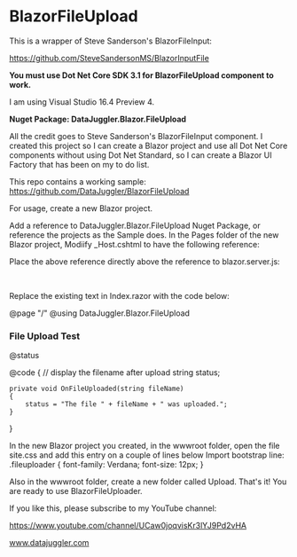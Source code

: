 # BlazorFileUpload
This is a wrapper of Steve Sanderson's BlazorFileInput:

https://github.com/SteveSandersonMS/BlazorInputFile  

<b>You must use Dot Net Core SDK 3.1 for BlazorFileUpload component to work.</b>

I am using Visual Studio 16.4 Preview 4.

<b>Nuget Package: DataJuggler.Blazor.FileUpload</b>

All the credit goes to Steve Sanderson's BlazorFileInput component. I created this project so I can create a Blazor project and use all Dot Net Core components without using Dot Net Standard, so I can create a Blazor UI Factory that has been on my to do list.

This repo contains a working sample:
https://github.com/DataJuggler/BlazorFileUpload

For usage, create a new Blazor project.

Add a reference to DataJuggler.Blazor.FileUpload Nuget Package, or reference the projects as the Sample does.
In the Pages folder of the new Blazor project, Modiify _Host.cshtml to have the following reference:
<script src="_content/BlazorInputFile/inputfile.js"></script>

Place the above reference directly above the reference to blazor.server.js:
<script src="_framework/blazor.server.js"></script></br>

Replace the existing text in Index.razor with the code below:

@page "/"
@using DataJuggler.Blazor.FileUpload

<h3>File Upload Test</h3>

<div class="fileuploader">
<FileUpload CustomSuccessMessage="Your file uploaded successfully." OnChange="OnFileUploaded"></FileUpload>
@status
</div>

@code
{
    // display the filename after upload
    string status;

    private void OnFileUploaded(string fileName)
    {
        status = "The file " + fileName + " was uploaded.";
    }
}

In the new Blazor project you created, in the wwwroot folder, open the file site.css and add this entry on a couple of lines below Import bootstrap line:
.fileuploader
{
font-family: Verdana;
font-size: 12px;
}

Also in the wwwroot folder, create a new folder called Upload.
That's it! You are ready to use BlazorFileUploader.

If you like this, please subscribe to my YouTube channel:

https://www.youtube.com/channel/UCaw0joqvisKr3lYJ9Pd2vHA

www.datajuggler.com



